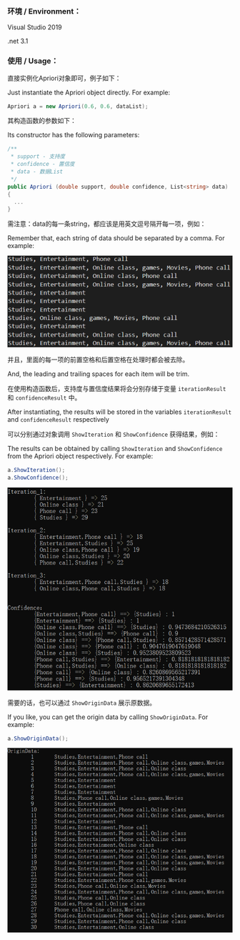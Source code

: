 ### 环境 / Environment：
Visual Studio 2019

.net 3.1

### 使用 / Usage：
直接实例化Apriori对象即可，例子如下：

Just instantiate the Apriori object directly. For example:
```C#
Apriori a = new Apriori(0.6, 0.6, dataList);
```
其构造函数的参数如下：

Its constructor has the following parameters:
```C#
/** 
 * support - 支持度
 * confidence - 置信度
 * data - 数据List
 */
public Apriori (double support, double confidence, List<string> data)
{
  ...
}
```
需注意：data的每一条string，都应该是用英文逗号隔开每一项，例如：

Remember that, each string of data should be separated by a comma. For example:

![image](https://github.com/MagicianBlackH/my-image-hosting-service/blob/master/Apriori-CSharp/OriginData.png?raw=true)

并且，里面的每一项的前置空格和后置空格在处理时都会被去除。

And, the leading and trailing spaces for each item will be trim.

在使用构造函数后，支持度与置信度结果将会分别存储于变量 `iterationResult` 和 `confidenceResult` 中。

After instantiating, the results will be stored in the variables `iterationResult` and `confidenceResult` respectively

可以分别通过对象调用 `ShowIteration` 和 `ShowConfidence` 获得结果，例如：

The results can be obtained by calling `ShowIteration` and `ShowConfidence` from the Apriori object respectively. For example:
```C#
a.ShowIteration();
a.ShowConfidence();
```

![image](https://github.com/MagicianBlackH/my-image-hosting-service/blob/master/Apriori-CSharp/result.png?raw=true)

需要的话，也可以通过 `ShowOriginData` 展示原数据。

If you like, you can get the origin data by calling `ShowOriginData`. For example:
```C#
a.ShowOriginData();
```
![image](https://github.com/MagicianBlackH/my-image-hosting-service/blob/master/Apriori-CSharp/ShowOriginData.png?raw=true)
